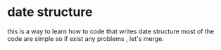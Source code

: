 # date structure
this is a way to learn how to code that writes date structure
most of the code are simple so if exist any problems , let's merge.
